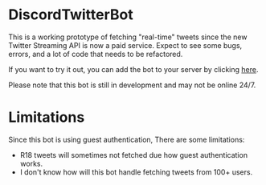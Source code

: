 # DiscordTwitterBot

This is a working prototype of fetching "real-time" tweets since the new Twitter Streaming API is now a paid service. Expect to see some bugs, errors, and a lot of code that needs to be refactored.

If you want to try it out, you can add the bot to your server by clicking [here](https://discord.com/oauth2/authorize?client_id=951471857943597086&scope=bot&permissions=19456).

Please note that this bot is still in development and may not be online 24/7.

# Limitations
Since this bot is using guest authentication, There are some limitations:
- R18 tweets will sometimes not fetched due how guest authentication works.
- I don't know how will this bot handle fetching tweets from 100+ users.